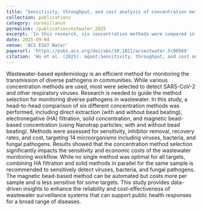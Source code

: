 ```yaml
---
title: "Sensitivity, throughput, and cost analysis of concentration methods for multitarget pathogen wastewater monitoring"
collection: publications
category: surveillance
permalink: /publication/estwater_2025
excerpt: 'In this research, six concentration methods were compared in terms of sensitivity and cost for the detection of 14 diverse pathogens in wastewater. This study provides data-driven insights to enhance the reliability and cost-effectiveness of wastewater surveillance systems that can support public health responses for a broad range of diseases.'
date: 2025-09-04
venue: 'ACS ES&T Water'
paperurl: 'https://pubs.acs.org/doi/abs/10.1021/acsestwater.5c00569'
citation: 'Wu et al. (2025). &quot;Sensitivity, throughput, and cost analysis of concentration methods for multitarget pathogen wastewater monitoring.&quot; <i>ACS ES&T Water</i>. 5(9), 5531–5541.'
---
```


Wastewater-based epidemiology is an efficient method for monitoring the transmission of diverse pathogens in communities. While various concentration methods are used, most were selected to detect SARS-CoV-2 and other respiratory viruses. Research is needed to guide the method selection for monitoring diverse pathogens in wastewater. In this study, a head-to-head comparison of six different concentration methods was performed, including direct extraction (with and without bead beating), electronegative (HA) filtration, solid concentration, and magnetic bead-based concentration (using Nanotrap particles; with and without bead beating). Methods were assessed for sensitivity, inhibitor removal, recovery rates, and cost, targeting 14 microorganisms including viruses, bacteria, and fungal pathogens. Results showed that the concentration method selection significantly impacts the sensitivity and economic costs of the wastewater monitoring workflow. While no single method was optimal for all targets, combining HA filtration and solid methods in parallel for the same sample is recommended to sensitively detect viruses, bacteria, and fungal pathogens. The magnetic bead-based method can be automated but costs more per sample and is less sensitive for some targets. This study provides data-driven insights to enhance the reliability and cost-effectiveness of wastewater surveillance systems that can support public health responses for a broad range of diseases.
